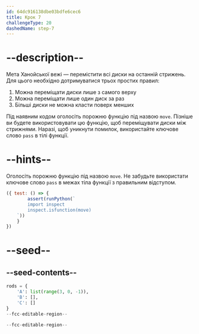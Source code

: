 ```yaml
---
id: 64dc916138dbe03bdfe6cec6
title: Крок 7
challengeType: 20
dashedName: step-7
---
```


# --description--

Мета Ханойської вежі — перемістити всі диски на останній стрижень. Для цього необхідно дотримуватися трьох простих правил:

1. Можна переміщати диски лише з самого верху
2. Можна переміщати лише один диск за раз
3. Більші диски не можна класти поверх менших

Під наявним кодом оголосіть порожню функцію під назвою `move`. Пізніше ви будете використовувати цю функцію, щоб переміщувати диски між стрижнями. Наразі, щоб уникнути помилок, використайте ключове слово `pass` в тілі функції.

# --hints--

Оголосіть порожню функцію під назвою `move`. Не забудьте використати ключове слово `pass` в межах тіла функції з правильним відступом.

```js
({ test: () => {
        assert(runPython(`
        import inspect
        inspect.isfunction(move)
    `))
    } 
})
```

# --seed--

## --seed-contents--

```py
rods = {
    'A': list(range(3, 0, -1)),
    'B': [],
    'C': []
}
--fcc-editable-region--

--fcc-editable-region--
```
